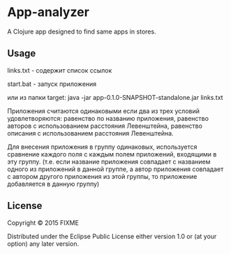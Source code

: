 # App-analyzer

A Clojure app designed to find same apps in stores.

## Usage

links.txt - содержит список ссылок

start.bat - запуск приложения

или из папки target: java -jar app-0.1.0-SNAPSHOT-standalone.jar links.txt

Приложения считаются одинаковыми если два из трех условий удовлетворяются: 
	равенство по названию приложения,
	равенство авторов с использованием расстояния Левенштейна,
	равенство описания с использованием расстояния Левенштейна.


Для внесения приложения в группу одинаковых, используется сравнение каждого поля с каждым полем приложений, входящими в эту группу.
(т.е. если название приложения совпадает с названием одного из приложений в данной группе, 
а автор приложения совпадает с автором другого приложения из этой группы, то приложение добавляется в данную группу)

## License

Copyright © 2015 FIXME

Distributed under the Eclipse Public License either version 1.0 or (at
your option) any later version.
